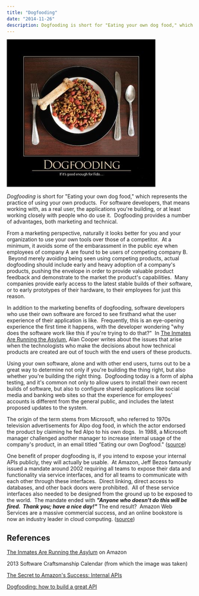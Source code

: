 ```yaml
---
title: "Dogfooding"
date: "2014-11-26"
description: Dogfooding is short for "Eating your own dog food," which represents the practice of using your own products.
---
```


![Dogfooding-Aug-2013](images/Dogfooding-400x400.jpg)

_Dogfooding_ is short for "Eating your own dog food," which represents the practice of using your own products.  For software developers, that means working with, as a real user, the applications you're building, or at least working closely with people who do use it.  Dogfooding provides a number of advantages, both marketing and technical.

From a marketing perspective, naturally it looks better for you and your organization to use your own tools over those of a competitor.  At a minimum, it avoids some of the embarassment in the public eye when employees of company A are found to be users of competing company B.  Beyond merely avoiding being seen using competing products, actual dogfooding should include early and heavy adoption of a company's products, pushing the envelope in order to provide valuable product feedback and demonstrate to the market the product's capabilities.  Many companies provide early access to the latest stable builds of their software, or to early prototypes of their hardware, to their employees for just this reason.

In addition to the marketing benefits of dogfooding, software developers who use their own software are forced to see firsthand what the user experience of their application is like.  Frequently, this is an eye-opening experience the first time it happens, with the developer wondering "why does the software work like this if you're trying to do that?"  In [The Inmates Are Running the Asylum](http://amzn.to/X09Jp8), Alan Cooper writes about the issues that arise when the technologists who make the decisions about how technical products are created are out of touch with the end users of these products.

Using your own software, alone and with other end users, turns out to be a great way to determine not only if you're building the thing right, but also whether you're building the right thing.  Dogfooding today is a form of alpha testing, and it's common not only to allow users to install their own recent builds of software, but also to configure shared applications like social media and banking web sites so that the experience for employees' accounts is different from the general public, and includes the latest proposed updates to the system.

The origin of the term stems from Microsoft, who referred to 1970s television advertisements for Alpo dog food, in which the actor endorsed the product by claiming he fed Alpo to his own dogs.  In 1988, a Microsoft manager challenged another manager to increase internal usage of the company's product, in an email titled "Eating our own Dogfood." ([source](http://en.wikipedia.org/wiki/Eat_one%27s_own_dog_food))

One benefit of proper dogfooding is, if you intend to expose your internal APIs publicly, they will actually be usable.  At Amazon, Jeff Bezos famously issued a mandate around 2002 requiring all teams to expose their data and functionality via service interfaces, and for all teams to communicate with each other through these interfaces.  Direct linking, direct access to databases, and other back doors were prohibited.  All of these service interfaces also needed to be designed from the ground up to be exposed to the world.  The mandate ended with _**"Anyone who doesn't do this will be fired.  Thank you; have a nice day!"**_ The end result?  Amazon Web Services are a massive commercial success, and an online bookstore is now an industry leader in cloud computing. ([source](http://apievangelist.com/2012/01/12/the-secret-to-amazons-success-internal-apis/))

## References

[The Inmates Are Running the Asylum](http://amzn.to/X09Jp8) on Amazon

2013 Software Craftsmanship Calendar (from which the image was taken)

[The Secret to Amazon's Success: Internal APIs](http://apievangelist.com/2012/01/12/the-secret-to-amazons-success-internal-apis/)

[Dogfooding: how to build a great API](http://richarddingwall.name/2012/08/15/dogfooding-how-to-build-a-great-api/)
